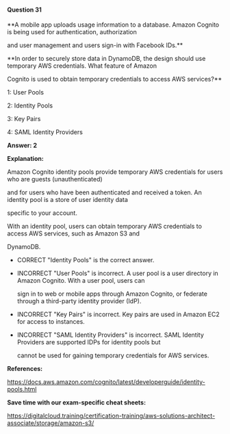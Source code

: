 #### Question  31


**A mobile app uploads usage information to a database. Amazon Cognito is being used for authentication, authorization

and user management and users sign-in with Facebook IDs.**


**In order to securely store data in DynamoDB, the design should use temporary AWS credentials. What feature of Amazon

Cognito is used to obtain temporary credentials to access AWS services?**


1: User Pools


2: Identity Pools


3: Key Pairs


4: SAML Identity Providers


**Answer: 2**


**Explanation:**


Amazon Cognito identity pools provide temporary AWS credentials for users who are guests (unauthenticated)

and for users who have been authenticated and received a token. An identity pool is a store of user identity data

specific to your account.


With an identity pool, users can obtain temporary AWS credentials to access AWS services, such as Amazon S3 and

DynamoDB.


- CORRECT "Identity Pools" is the correct answer.


- INCORRECT "User Pools" is incorrect. A user pool is a user directory in Amazon Cognito. With a user pool, users can

  sign in to web or mobile apps through Amazon Cognito, or federate through a third-party identity provider (IdP).


- INCORRECT "Key Pairs" is incorrect. Key pairs are used in Amazon EC2 for access to instances.


- INCORRECT "SAML Identity Providers" is incorrect. SAML Identity Providers are supported IDPs for identity pools but

  cannot be used for gaining temporary credentials for AWS services.


**References:**


https://docs.aws.amazon.com/cognito/latest/developerguide/identity-pools.html


**Save time with our exam-specific cheat sheets:**


https://digitalcloud.training/certification-training/aws-solutions-architect-associate/storage/amazon-s3/

